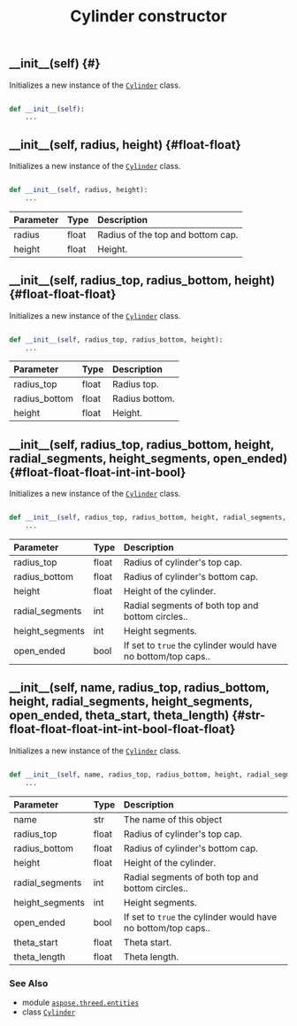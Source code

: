 ﻿---
title: Cylinder constructor
second_title: Aspose.3D for Python via .NET API References
description: 
type: docs
weight: 10
url: /python-net/aspose.threed.entities/cylinder/__init__/
is_root: false
---

## \_\_init\_\_(self) {#}

Initializes a new instance of the [`Cylinder`](/3d/python-net/aspose.threed.entities/cylinder) class.



```python

def __init__(self):
    ...
```




## \_\_init\_\_(self, radius, height) {#float-float}

Initializes a new instance of the [`Cylinder`](/3d/python-net/aspose.threed.entities/cylinder) class.



```python

def __init__(self, radius, height):
    ...
```


| Parameter | Type | Description |
| :- | :- | :- |
| radius | float | Radius of the top and bottom cap. |
| height | float | Height. |


## \_\_init\_\_(self, radius_top, radius_bottom, height) {#float-float-float}

Initializes a new instance of the [`Cylinder`](/3d/python-net/aspose.threed.entities/cylinder) class.



```python

def __init__(self, radius_top, radius_bottom, height):
    ...
```


| Parameter | Type | Description |
| :- | :- | :- |
| radius_top | float | Radius top. |
| radius_bottom | float | Radius bottom. |
| height | float | Height. |


## \_\_init\_\_(self, radius_top, radius_bottom, height, radial_segments, height_segments, open_ended) {#float-float-float-int-int-bool}

Initializes a new instance of the [`Cylinder`](/3d/python-net/aspose.threed.entities/cylinder) class.



```python

def __init__(self, radius_top, radius_bottom, height, radial_segments, height_segments, open_ended):
    ...
```


| Parameter | Type | Description |
| :- | :- | :- |
| radius_top | float | Radius of cylinder's top cap. |
| radius_bottom | float | Radius of cylinder's bottom cap. |
| height | float | Height of the cylinder. |
| radial_segments | int | Radial segments of both top and bottom circles.. |
| height_segments | int | Height segments. |
| open_ended | bool | If set to `true` the cylinder would have no bottom/top caps.. |


## \_\_init\_\_(self, name, radius_top, radius_bottom, height, radial_segments, height_segments, open_ended, theta_start, theta_length) {#str-float-float-float-int-int-bool-float-float}

Initializes a new instance of the [`Cylinder`](/3d/python-net/aspose.threed.entities/cylinder) class.



```python

def __init__(self, name, radius_top, radius_bottom, height, radial_segments, height_segments, open_ended, theta_start, theta_length):
    ...
```


| Parameter | Type | Description |
| :- | :- | :- |
| name | str | The name of this object |
| radius_top | float | Radius of cylinder's top cap. |
| radius_bottom | float | Radius of cylinder's bottom cap. |
| height | float | Height of the cylinder. |
| radial_segments | int | Radial segments of both top and bottom circles.. |
| height_segments | int | Height segments. |
| open_ended | bool | If set to `true` the cylinder would have no bottom/top caps.. |
| theta_start | float | Theta start. |
| theta_length | float | Theta length. |



### See Also
* module [`aspose.threed.entities`](../../)
* class [`Cylinder`](/3d/python-net/aspose.threed.entities/cylinder)
